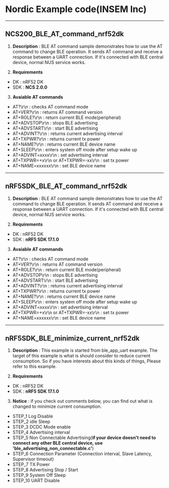 # Nordic Example code(INSEM Inc)
---
## **NCS200_BLE_AT_command_nrf52dk**

1. **Description** : BLE AT command sample demonstrates how to use the AT command to change BLE operation. It sends AT command and receive a response between a UART connection. If it's connected with BLE central device, normal NUS service works.

2. **Requirements**
  - DK : nRF52 DK
  - SDK : **NCS 2.0.0**
3. **Avaiable AT commands**     
  - AT?\\r\\n : checks AT command mode
  - AT+VER?\\r\\n : returns AT command version
  - AT+ROLE?\\r\\n : return current BLE mode(peripheral)
  - AT+ADVSTOP\\r\\n : stops BLE advertising
  - AT+ADVSTART\\r\\n : start BLE advertising
  - AT+ADVINT?\\r\\n : returns current advertising interval
  - AT+TXPWR?\\r\\n : returns current tx power
  - AT+NAME?\\r\\n : returns current BLE device name
  - AT+SLEEP\\r\\n : enters system off mode after setup wake up
  - AT+ADVINT=xxxx\\r\\n : set advertising interval
  - AT+TXPWR=+x\\r\\n or AT+TXPWR=-xx\\r\\n : set tx power
  - AT+NAME=xxxxxx\\r\\n : set BLE device name

---
## **nRF5SDK_BLE_AT_command_nrf52dk**

1. **Description** : BLE AT command sample demonstrates how to use the AT command to change BLE operation. It sends AT command and receive a response between a UART connection. If it's connected with BLE central device, normal NUS service works.

2. **Requirements**
  - DK : nRF52 DK
  - SDK : **nRF5 SDK 17.1.0**
3. **Avaiable AT commands**         
  - AT?\\r\\n : checks AT command mode
  - AT+VER?\\r\\n : returns AT command version
  - AT+ROLE?\\r\\n : return current BLE mode(peripheral)
  - AT+ADVSTOP\\r\\n : stops BLE advertising
  - AT+ADVSTART\\r\\n : start BLE advertising
  - AT+ADVINT?\\r\\n : returns current advertising interval
  - AT+TXPWR?\\r\\n : returns current tx power
  - AT+NAME?\\r\\n : returns current BLE device name
  - AT+SLEEP\\r\\n : enters system off mode after setup wake up
  - AT+ADVINT=xxxx\\r\\n : set advertising interval
  - AT+TXPWR=+x\\r\\n or AT+TXPWR=-xx\\r\\n : set tx power
  - AT+NAME=xxxxxx\\r\\n : set BLE device name   

---
## **nRF5SDK_BLE_minimize_current_nrf52dk**

1. **Description** : This example is started from ble_app_uart example. The target of this example is what is should consider to reduce current consumption. So if you have interests about this kinds of things, Please refer to this example.

2. **Requirements**
  - DK : nRF52 DK
  - SDK : **nRF5 SDK 17.1.0**
3. **Notice** : if you check out comments below, you can find out what is changed to minimize current consumption.         
  - STEP_1 Log Disable
  - STEP_2 idle Sleep
  - STEP_3 DCDC Mode enable
  - STEP_4 Advertising interval
  - STEP_5 Non Connectable Advertising(**if your device doesn't need to connect any other BLE central device, use 'ble_advertising_non_connectable.c'**)
  - STEP_6 Connection Parameter (Connection interval, Slave Latency, Supervisor timeout)
  - STEP_7 TX Power
  - STEP_8 Advertising Stop / Start
  - STEP_9 System Off Sleep
  - STEP_10 UART Disable 

